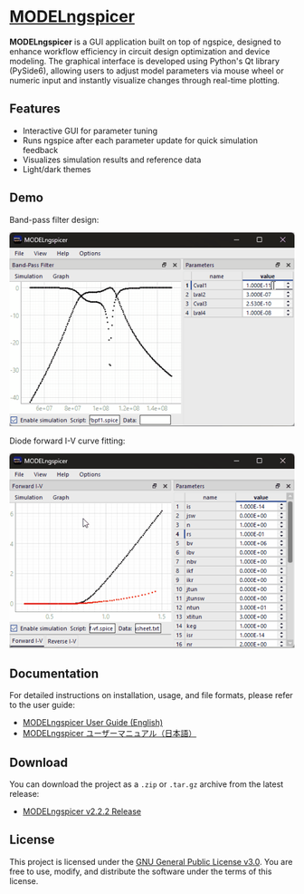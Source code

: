 # [MODELngspicer](https://github.com/neurois3/MODELngspicer)

**MODELngspicer** is a GUI application built on top of ngspice, designed to enhance workflow efficiency in circuit design optimization and device modeling. The graphical interface is developed using Python's Qt library (PySide6), allowing users to adjust model parameters via mouse wheel or numeric input and instantly visualize changes through real-time plotting.

## Features

- Interactive GUI for parameter tuning
- Runs ngspice after each parameter update for quick simulation feedback
- Visualizes simulation results and reference data
- Light/dark themes

## Demo

Band-pass filter design:

<img src="https://raw.githubusercontent.com/neurois3/MODELngspicer/refs/heads/develop/docs/docsrc/images/demo_bpf_design.gif" alt="MODELngspicer Demo 1">

Diode forward I-V curve fitting:

<img src="https://raw.githubusercontent.com/neurois3/MODELngspicer/refs/heads/develop/docs/docsrc/images/demo_diode_modeling.gif" alt="MODELngspicer Demo 2">

## Documentation

For detailed instructions on installation, usage, and file formats, please refer to the user guide:

- [MODELngspicer User Guide (English)](https://github.com/neurois3/MODELngspicer/blob/main/docs/MODELngspicer_User_Guide.pdf)  
- [MODELngspicer ユーザーマニュアル（日本語）](https://github.com/neurois3/MODELngspicer/blob/main/docs/MODELngspicer_User_Guide_JP.pdf)

## Download

You can download the project as a `.zip` or `.tar.gz` archive from the latest release:

- [MODELngspicer v2.2.2 Release](https://github.com/neurois3/MODELngspicer/releases/tag/v2.2.2)

## License

This project is licensed under the [GNU General Public License v3.0](https://www.gnu.org/licenses/gpl-3.0.en.html). You are free to use, modify, and distribute the software under the terms of this license.
